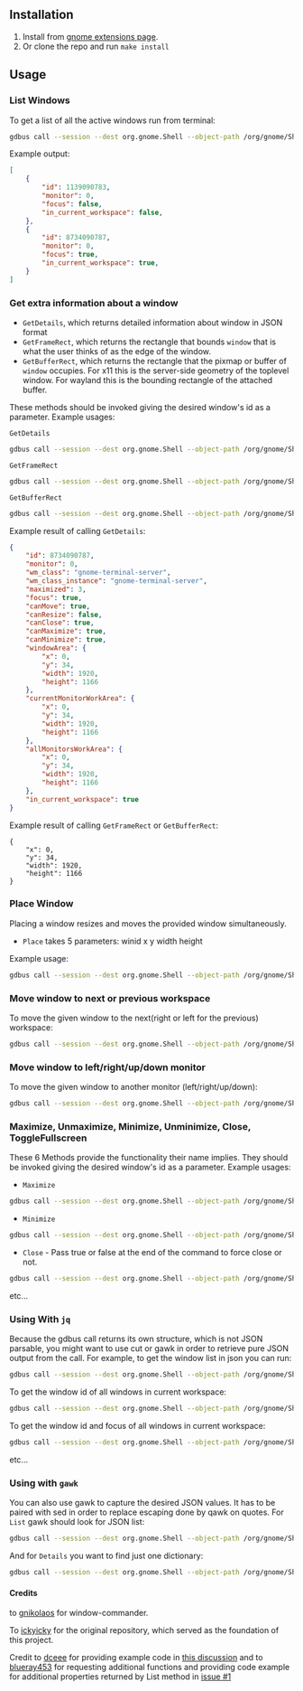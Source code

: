 
## Installation

1. Install from [gnome extensions page](https://extensions.gnome.org/extension/xxxx/window-control/).
2. Or clone the repo and run ```make install```


## Usage

### List Windows

To get a list of all the active windows run from terminal:

```sh
gdbus call --session --dest org.gnome.Shell --object-path /org/gnome/Shell/Extensions/WindowControl --method org.gnome.Shell.Extensions.WindowControl.List
```

Example output:
```json
[
    {
        "id": 1139090783,
        "monitor": 0,
        "focus": false,
        "in_current_workspace": false,
    },
    {
        "id": 8734090787,
        "monitor": 0,
        "focus": true,
        "in_current_workspace": true,
    }
]
```

### Get extra information about a window

- `GetDetails`, which returns detailed information about window in JSON format
- `GetFrameRect`, which returns the rectangle that bounds `window` that is what the user thinks of as the edge of the window.
- `GetBufferRect`, which returns the rectangle that the pixmap or buffer of `window` occupies. For x11 this is the server-side geometry of the toplevel window. For wayland this is the bounding rectangle of the attached buffer.

These methods should be invoked giving the desired window's id as a parameter. Example usages:

`GetDetails`
```sh
gdbus call --session --dest org.gnome.Shell --object-path /org/gnome/Shell/Extensions/WindowControl --method org.gnome.Shell.Extensions.WindowControl.GetDetails 8734090787
```

`GetFrameRect`
```sh
gdbus call --session --dest org.gnome.Shell --object-path /org/gnome/Shell/Extensions/WindowControl --method org.gnome.Shell.Extensions.WindowControl.GetFrameRect 8734090787
```

`GetBufferRect`
```sh
gdbus call --session --dest org.gnome.Shell --object-path /org/gnome/Shell/Extensions/WindowControl --method org.gnome.Shell.Extensions.WindowControl.GetBufferRect 8734090787
```

Example result of calling `GetDetails`:
```json
{
    "id": 8734090787,
    "monitor": 0,
    "wm_class": "gnome-terminal-server",
    "wm_class_instance": "gnome-terminal-server",
    "maximized": 3,
    "focus": true,
    "canMove": true,
    "canResize": false,
    "canClose": true,
    "canMaximize": true,
    "canMinimize": true,
    "windowArea": {
        "x": 0,
        "y": 34,
        "width": 1920,
        "height": 1166
    },
    "currentMonitorWorkArea": {
        "x": 0,
        "y": 34,
        "width": 1920,
        "height": 1166
    },
    "allMonitorsWorkArea": {
        "x": 0,
        "y": 34,
        "width": 1920,
        "height": 1166
    },
    "in_current_workspace": true
}
```

Example result of calling `GetFrameRect` or `GetBufferRect`:
```
{
    "x": 0,
    "y": 34,
    "width": 1920,
    "height": 1166
}
```

### Place Window

Placing a window resizes and moves the provided window simultaneously.

- `Place` takes 5 parameters: winid x y width height

Example usage:
```sh
gdbus call --session --dest org.gnome.Shell --object-path /org/gnome/Shell/Extensions/WindowControl --method org.gnome.Shell.Extensions.WindowControl.Place 8734090787 0 34 800 600
```

### Move window to next or previous workspace

To move the given window to the next(right or left for the previous) workspace:

```sh
gdbus call --session --dest org.gnome.Shell --object-path /org/gnome/Shell/Extensions/WindowControl --method org.gnome.Shell.Extensions.WindowControl.MoveToWorkspace 8734090787 0
```

### Move window to left/right/up/down monitor

To move the given window to another monitor (left/right/up/down):

```sh
gdbus call --session --dest org.gnome.Shell --object-path /org/gnome/Shell/Extensions/WindowControl --method org.gnome.Shell.Extensions.WindowControl.MoveToMonitor 8734090787 0
```

### Maximize, Unmaximize, Minimize, Unminimize, Close, ToggleFullscreen

These 6 Methods provide the functionality their name implies.
They should be invoked giving the desired window's id as a parameter. Example usages:

- `Maximize`
```sh
gdbus call --session --dest org.gnome.Shell --object-path /org/gnome/Shell/Extensions/WindowControl --method org.gnome.Shell.Extensions.WindowControl.Maximize 8734090787
```
- `Minimize`
```sh
gdbus call --session --dest org.gnome.Shell --object-path /org/gnome/Shell/Extensions/WindowControl --method org.gnome.Shell.Extensions.WindowControl.Minimize 8734090787
```
- `Close` - Pass true or false at the end of the command to force close or not.
```sh
gdbus call --session --dest org.gnome.Shell --object-path /org/gnome/Shell/Extensions/WindowControl --method org.gnome.Shell.Extensions.WindowControl.Close 8734090787 false
```

etc...


### Using With `jq`

Because the gdbus call returns its own structure, which is not JSON parsable, you might want to use cut or gawk in order to retrieve pure JSON output from the call.
For example, to get the window list in json you can run:
```sh
gdbus call --session --dest org.gnome.Shell --object-path /org/gnome/Shell/Extensions/WindowControl --method org.gnome.Shell.Extensions.WindowControl.List | cut -c 3- | rev | cut -c4- | rev | jq .
```

To get the window id of all windows in current workspace:
```sh
gdbus call --session --dest org.gnome.Shell --object-path /org/gnome/Shell/Extensions/WindowControl --method org.gnome.Shell.Extensions.WindowControl.List | cut -c 3- | rev | cut -c4- | rev | jq -c '.[] | select (.in_current_workspace == true) | .id'
```

To get the window id and focus of all windows in current workspace:
```sh
gdbus call --session --dest org.gnome.Shell --object-path /org/gnome/Shell/Extensions/WindowControl --method org.gnome.Shell.Extensions.WindowControl.List | cut -c 3- | rev | cut -c4- | rev | jq -c '[.[] | select (.in_current_workspace == true) | {id: .id,wm_class: .focus}]'
```

etc...


### Using with `gawk`

You can also use gawk to capture the desired JSON values. It has to be paired with sed in order to replace escaping done by qawk on quotes. For `List` gawk should look for JSON list:
```sh
gdbus call --session --dest org.gnome.Shell --object-path /org/gnome/Shell/Extensions/WindowControl --method org.gnome.Shell.Extensions.WindowControl.List | gawk 'match($0, /\[.*\]/, a) {print a[0]}' | sed 's/\\"/"/g' | jq .
```

And for `Details` you want to find just one dictionary:
```sh
gdbus call --session --dest org.gnome.Shell --object-path /org/gnome/Shell/Extensions/WindowControl --method org.gnome.Shell.Extensions.WindowControl.Details 1610090767 | gawk 'match($0, /\{.*\}/, a) {print a[0]}' | sed 's/\\"/"/g' | jq .
```


#### Credits

to [gnikolaos](https://github.com/gnikolaos) for window-commander.

To [ickyicky](https://github.com/ickyicky) for the original repository, which served as the foundation of this project.

Credit to [dceee](https://github.com/dceee) for providing example code in [this discussion](https://gist.github.com/rbreaves/257c3edfa301786e66e964d7ac036269)
and to [blueray453](https://github.com/blueray453) for requesting additional functions and providing code example for additional properties returned by List
method in [issue #1](https://github.com/ickyicky/window-calls/issues/1)

